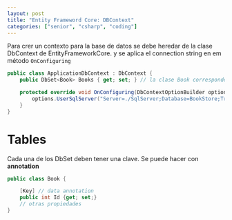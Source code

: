 ```yaml
---
layout: post
title: "Entity Frameword Core: DBContext"
categories: ["senior", "csharp", "coding"]
---
```


Para crer un contexto para la base de datos se <!--more--> debe heredar de la clase DbContext de EntityFrameworkCore.
y se aplica el connection string en em método `OnConfiguring`

```csharp
public class ApplicationDbContext : DbContext {
    public DbSet<Book> Books { get; set; } // la clase Book corresponde a una tabla en la base de datos

    protected override void OnConfiguring(DbContextOptionBuilder options) {
        options.UserSqlServer("Server=./SqlServer;Database=BookStore;TrustServerCertificate=True;Trusted_Connection=True");
    }
}
```

# Tables

Cada una de los DbSet deben tener una clave. Se puede hacer con **annotation**

```csharp
public class Book {

    [Key] // data annotation
    public int Id {get; set;}
    // otras propiedades
}
```

